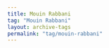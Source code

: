 ```yaml
---
title: Mouin Rabbani
tag: "Mouin Rabbani"
layout: archive-tags
permalink: "tag/mouin-rabbani"
---
```

